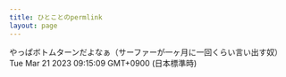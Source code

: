 ```yaml
---
title: ひとことのpermlink
layout: page
---
```

<div class="box" dt="1679357709660">
  やっぱボトムターンだよなぁ（サーファーが一ヶ月に一回くらい言い出す奴）
  <div class="content is-small">Tue Mar 21 2023 09:15:09 GMT+0900 (日本標準時)</div>
</div>